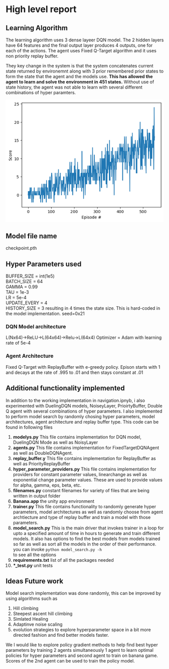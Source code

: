 [//]: # (Image References)

[image1]: https://raw.githubusercontent.com/rahulkhona/drlnd-navigation-project/main/chart.png "Trained Agent"
# High level report
## Learning Algorithm
The learning algorithm uses 3 dense layeer DQN model. The 2 hidden layers have 64 features and the final output layer  produces 4 outputs, one for each of the actions. The agent uses Fixed Q-Target algorithm and it uses non priority replay buffer.

 They key change in the system is that the system concatenates current state returned by environemnt along with 3 prior remembered prior states to form the state that the agent and the models use. **This has allowed the agent to learn and solve the environment in 451 states.** Without use of state history, the agent was not able to learn with several different combinations of hyper paramters.

![Trained Agent][Image1]


## Model file name
checkpoint.pth

## Hyper Parameters used
BUFFER_SIZE = int(1e5)  
BATCH_SIZE = 64         
GAMMA = 0.99            
TAU = 1e-3              
LR = 5e-4               
UPDATE_EVERY = 4        
HISTORY_SIZE = 3 resulting in 4 times the state size. This is hard-coded in the model implementation.
seed=0x21

### DQN Model architecture

L(Nx64)->ReLU->L(64x64)->Relu->L(64x4)
Optimizer = Adam with learning rate of 5e-4

### Agent Architecture
Fixed Q-Target with ReplayBuffer with e-greedy policy. Epison starts with 1 and decays at the rate of .995 to .01 and then stays constant at .01

## Additional functionality implemented
In addition to the working implementation in navigation.ipnyb, i also experimented with  DuelingDQN models, NoiseyLayer, PrioirtyBuffer, Double Q agent with several combinations of hyper parameters. I also implemented to perform model search by randomly chosing hyper parameters, model architectures, agent architecture and replay buffer type. This code can be found in following files

1. <b>modelys.py</b> This file contains implementation for DQN model, DuelingDQN Mode as well as NoisyLayer
2. <b>agents.py</b> This file contains implementation for FixedTargetDQNAgent as well as DoubleDQNAgent.
3. <b>replay_buffer.y</b> This file contains implementation for ReplayBuffer as well as PriorityReplayBuffer
4. <b>hyper_parameter_providers.py</b> This file contains implementation for providers for constant parameter values, linearchange as well as exponential change parameter values. These are used to provide values for alpha, gamma, eps, beta, etc.
5. <b>filenames.py</b> constant filenames for variety of files that are being written in output folder
6. <b>Banana.app</b> the unity app environment
7. <b>trainer.py</b> This file contains functionality to randomly generate hyper parameters, model architectures as well as randomly choose from agent archtiecture and type of replay buffer and train a model with those parameters.
8. <b>model_search.py</b> This is the main driver that invokes trainer in a loop for upto a specified amount of time in hours to generate and train different models. It also has options to find the best models from models trained so far as well as sort all the models in the order of their performance. you can invoke <code>python model_search.py -h </code> to see all the options
9. <b>requirements.txt</b> list of all the packages needed
10. <b>*_test.py</b> unit tests

## Ideas Future work
Model search implementation was done randomly, this can be improved by using algorithms such as 
1. Hill climbing
2. Steepest ascent hill climbing
3. Simlated Healing
4. Adaptinve noise scaling
5. evolution strategies
to explore hyperparameter space in a bit more directed fashion and find better models faster.

We I would like to explore policy gradient methods to help find best hyper parameters by training 2 agents simultaneously 1 agent to learn optimal policies for hyper parameters and second agent to train on banana game. Scores of the 2nd agent can be used to train the policy model.